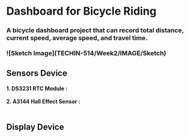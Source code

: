 <h1> Dashboard for Bicycle Riding
<h3> A bicycle dashboard project that can record total distance, current speed, average speed, and travel time.<br><br>
![Sketch Image](TECHIN-514/Week2/IMAGE/Sketch)

<h2> Sensors Device
<h4> 1. DS3231 RTC Module : <br><br>
2. A3144 Hall Effect Sensor : <br><br>
<h2> Display Device
